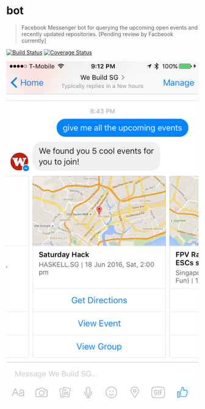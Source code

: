 # bot

> Facebook Messenger bot for querying the upcoming open events and recently updated repositories. [Pending review by Facbeook currently]


[![Build Status](https://travis-ci.org/webuild/bot.svg?branch=master)](https://travis-ci.org/webuild/bot) [![Coverage Status](https://coveralls.io/repos/webuild/bot/badge.svg?branch=master)](https://coveralls.io/r/webuild/bot?branch=master)

![](screenshot.png)
